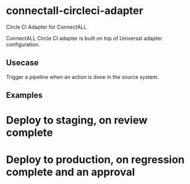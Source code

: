 # connectall-circleci-adapter
Circle CI Adapter for ConnectALL


ConnectALL Circle CI adapter is built on top of Universal adapter configuration. 

## Usecase
Trigger a pipeline when an action is done in the source system. 

## Examples
# Deploy to staging, on review complete
# Deploy to production, on regression complete and an approval

